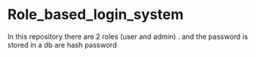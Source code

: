 # Role_based_login_system
In this repository there are 2 roles (user and admin) . and the password is stored in a db are hash password
